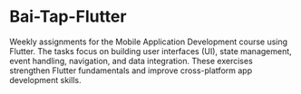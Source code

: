 # Bai-Tap-Flutter
Weekly assignments for the Mobile Application Development course using Flutter.  The tasks focus on building user interfaces (UI), state management,  event handling, navigation, and data integration.  These exercises strengthen Flutter fundamentals and improve cross-platform app development skills.
